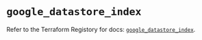 # `google_datastore_index`

Refer to the Terraform Registory for docs: [`google_datastore_index`](https://registry.terraform.io/providers/hashicorp/google/5.21.0/docs/resources/datastore_index).
